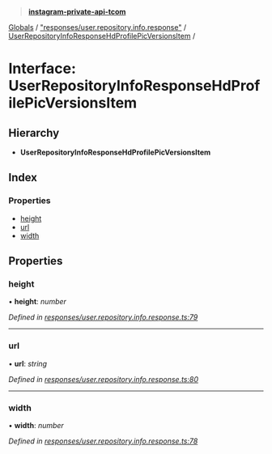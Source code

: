 > **[instagram-private-api-tcom](../README.md)**

[Globals](../README.md) / ["responses/user.repository.info.response"](../modules/_responses_user_repository_info_response_.md) / [UserRepositoryInfoResponseHdProfilePicVersionsItem](_responses_user_repository_info_response_.userrepositoryinforesponsehdprofilepicversionsitem.md) /

# Interface: UserRepositoryInfoResponseHdProfilePicVersionsItem

## Hierarchy

* **UserRepositoryInfoResponseHdProfilePicVersionsItem**

## Index

### Properties

* [height](_responses_user_repository_info_response_.userrepositoryinforesponsehdprofilepicversionsitem.md#height)
* [url](_responses_user_repository_info_response_.userrepositoryinforesponsehdprofilepicversionsitem.md#url)
* [width](_responses_user_repository_info_response_.userrepositoryinforesponsehdprofilepicversionsitem.md#width)

## Properties

###  height

• **height**: *number*

*Defined in [responses/user.repository.info.response.ts:79](https://github.com/cuonglnhust/instagram-private-api-tcom/blob/3e16058/src/responses/user.repository.info.response.ts#L79)*

___

###  url

• **url**: *string*

*Defined in [responses/user.repository.info.response.ts:80](https://github.com/cuonglnhust/instagram-private-api-tcom/blob/3e16058/src/responses/user.repository.info.response.ts#L80)*

___

###  width

• **width**: *number*

*Defined in [responses/user.repository.info.response.ts:78](https://github.com/cuonglnhust/instagram-private-api-tcom/blob/3e16058/src/responses/user.repository.info.response.ts#L78)*